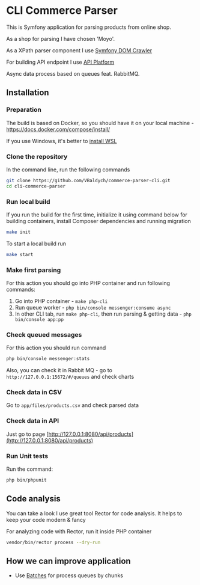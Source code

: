 # CLI Commerce Parser

This is Symfony application for parsing products from online shop.

As a shop for parsing I have chosen 'Moyo'.

As a XPath parser component I use [Symfony DOM Crawler](https://symfony.com/doc/current/components/dom_crawler.html)

For building API endpoint I use [API Platform](https://symfony.com/doc/6.4/the-fast-track/en/26-api.html)

Async data process based on queues feat. RabbitMQ.

## Installation

### Preparation

The build is based on Docker, so you should have it on your local machine - https://docs.docker.com/compose/install/

If you use Windows, it's better to [install WSL](https://documentation.ubuntu.com/wsl/en/latest/guides/install-ubuntu-wsl2/)

### Clone the repository

In the command line, run the following commands
```bash
git clone https://github.com/VBaldych/commerce-parser-cli.git
cd cli-commerce-parser
```

### Run local build

If you run the build for the first time, initialize it using command below for building containers,
install Composer dependencies and running migration
```bash
make init
```

To start a local build run
```bash
make start
```
### Make first parsing

For this action you should go into PHP container and run following commands:

1. Go into PHP container - `make php-cli`
2. Run queue worker - `php bin/console messenger:consume async`
3. In other CLI tab, run  `make php-cli`, then run parsing & getting data - `php bin/console app:pp`

### Check queued messages
For this action you should run command

```bash
php bin/console messenger:stats
```

Also, you can check it in Rabbit MQ - go to `http://127.0.0.1:15672/#/queues` and check charts

### Check data in CSV
Go to `app/files/products.csv` and check parsed data

### Check data in API
Just go to page [http://127.0.0.1:8080/api/products](http://127.0.0.1:8080/api/products)

### Run Unit tests

Run the command:
```bash
php bin/phpunit
```

## Code analysis
You can take a look I use great tool Rector for code analysis. It helps to keep your code modern & fancy

For analyzing code with Rector, run it inside PHP container

```bash
vendor/bin/rector process --dry-run
```

## How we can improve application
- Use [Batches](https://symfony.com/doc/current/messenger.html#process-messages-by-batches) for process queues by chunks
